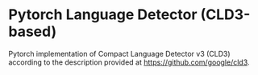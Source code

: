 # Pytorch Language Detector (CLD3-based)
Pytorch implementation of Compact Language Detector v3 (CLD3) according to the description provided at https://github.com/google/cld3.
